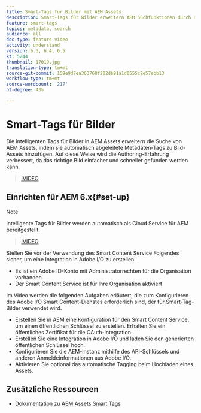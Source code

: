 ```yaml
---
title: Smart-Tags für Bilder mit AEM Assets
description: Smart-Tags für Bilder erweitern AEM Suchfunktionen durch das automatische und intelligente Hinzufügen von Metadaten-Tags zu Bild-Assets, basierend auf dem Bildinhalt.
feature: smart-tags
topics: metadata, search
audience: all
doc-type: feature video
activity: understand
version: 6.3, 6.4, 6.5
kt: 5244
thumbnail: 17019.jpg
translation-type: tm+mt
source-git-commit: 159e9d7ea363768f202db91a1d0555c2e57ebb13
workflow-type: tm+mt
source-wordcount: '217'
ht-degree: 43%

---
```



# Smart-Tags für Bilder

Die intelligenten Tags für Bilder in AEM Assets erweitern die Suche von AEM Assets, indem sie automatisch abgeleitete Metadaten-Tags zu Bild-Assets hinzufügen. Auf diese Weise wird die Authoring-Erfahrung verbessert, da das richtige Bild einfacher und schneller gefunden werden kann.

>[!VIDEO](https://video.tv.adobe.com/v/17019/?quality=12&learn=on)

## Einrichten für AEM 6.x{#set-up}

>[!NOTE]
> Intelligente Tags für Bilder werden automatisch als Cloud Service für AEM bereitgestellt.

>[!VIDEO](https://video.tv.adobe.com/v/17023/?quality=12&learn=on)

Stellen Sie vor der Verwendung des Smart Content Service Folgendes sicher, um eine Integration in Adobe I/O zu erstellen:

* Es ist ein Adobe ID-Konto mit Administratorrechten für die Organisation vorhanden
* Der Smart Content Service ist für Ihre Organisation aktiviert

Im Video werden die folgenden Aufgaben erläutert, die zum Konfigurieren des Adobe I/O Smart Content-Dienstes erforderlich sind, der für Smart-Tag-Bilder verwendet wird.

* Erstellen Sie in AEM eine Konfiguration für den Smart Content Service, um einen öffentlichen Schlüssel zu erstellen. Erhalten Sie ein öffentliches Zertifikat für die OAuth-Integration.
* Erstellen Sie eine Integration in Adobe I/O und laden Sie den generierten öffentlichen Schlüssel hoch.
* Konfigurieren Sie die AEM-Instanz mithilfe des API-Schlüssels und anderen Anmeldeinformationen aus Adobe I/O.
* Aktivieren Sie optional das automatische Tagging beim Hochladen eines Assets.

## Zusätzliche Ressourcen

* [Dokumentation zu AEM Assets Smart Tags](https://helpx.adobe.com/experience-manager/6-3/assets/using/touch-ui-smart-tags.html)
